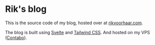 # Rik's blog

This is the source code of my blog, hosted over at [rikvoorhaar.com](https://rikvoorhaar.com).

The blog is built using [Svelte](https://svelte.dev) and [Tailwind CSS](https://tailwindcss.com). And hosted on my VPS ([Contabo](https://contabo.com)).